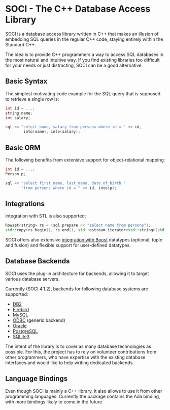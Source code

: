# SOCI - The C++ Database Access Library

SOCI is a database access library written in C++ that makes an illusion of embedding
SQL queries in the regular C++ code, staying entirely within the Standard C++.

The idea is to provide C++ programmers a way to access SQL databases in the most natural and intuitive way.
If you find existing libraries too difficult for your needs or just distracting, SOCI can be a good alternative.

## Basic Syntax

The simplest motivating code example for the SQL query that is supposed to retrieve a single row is:

```cpp
int id = ...;
string name;
int salary;

sql << "select name, salary from persons where id = " << id,
        into(name), into(salary);
```

## Basic ORM

The following benefits from extensive support for object-relational mapping:

```cpp
int id = ...;
Person p;

sql << "select first_name, last_name, date_of_birth "
       "from persons where id = " << id, into(p);
```

## Integrations

Integration with STL is also supported:

```cpp
Rowset<string> rs = (sql.prepare << "select name from persons");
std::copy(rs.begin(), rs.end(), std::ostream_iterator<std::string>(std::cout, "\n"));
```

SOCI offers also extensive [integration with Boost](boost.md) datatypes (optional, tuple and fusion) and flexible support for user-defined datatypes.

## Database Backends

SOCI uses the plug-in architecture for backends, allowing it to target various
database servers.

Currently (SOCI 4.1.2), backends for following database systems are supported:

* [DB2](backends/db2.md)
* [Firebird](backends/firebird.md)
* [MySQL](backends/mysql.md)
* [ODBC](backends/odbc.md) (generic backend)
* [Oracle](backends/oracle.md)
* [PostgreSQL](backends/postgresql.md)
* [SQLite3](backends/sqlite3.md)

The intent of the library is to cover as many database technologies as possible.
For this, the project has to rely on volunteer contributions from other programmers,
who have expertise with the existing database interfaces and would like to help
writing dedicated backends.

## Language Bindings

Even though SOCI is mainly a C++ library, it also allows to use it from other programming languages.
Currently the package contains the Ada binding, with more bindings likely to come in the future.
